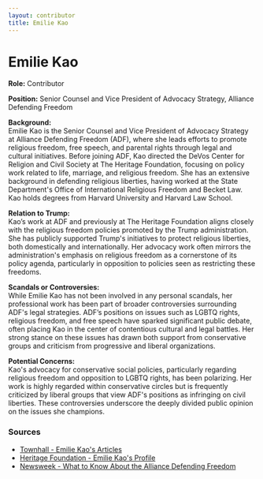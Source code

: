 ```yaml
---
layout: contributor
title: Emilie Kao
---
```


# Emilie Kao

**Role:** Contributor

**Position:** Senior Counsel and Vice President of Advocacy Strategy, Alliance Defending Freedom

**Background:**  
Emilie Kao is the Senior Counsel and Vice President of Advocacy Strategy at Alliance Defending Freedom (ADF), where she leads efforts to promote religious freedom, free speech, and parental rights through legal and cultural initiatives. Before joining ADF, Kao directed the DeVos Center for Religion and Civil Society at The Heritage Foundation, focusing on policy work related to life, marriage, and religious freedom. She has an extensive background in defending religious liberties, having worked at the State Department's Office of International Religious Freedom and Becket Law. Kao holds degrees from Harvard University and Harvard Law School.

**Relation to Trump:**  
Kao’s work at ADF and previously at The Heritage Foundation aligns closely with the religious freedom policies promoted by the Trump administration. She has publicly supported Trump's initiatives to protect religious liberties, both domestically and internationally. Her advocacy work often mirrors the administration's emphasis on religious freedom as a cornerstone of its policy agenda, particularly in opposition to policies seen as restricting these freedoms.

**Scandals or Controversies:**  
While Emilie Kao has not been involved in any personal scandals, her professional work has been part of broader controversies surrounding ADF's legal strategies. ADF’s positions on issues such as LGBTQ rights, religious freedom, and free speech have sparked significant public debate, often placing Kao in the center of contentious cultural and legal battles. Her strong stance on these issues has drawn both support from conservative groups and criticism from progressive and liberal organizations.

**Potential Concerns:**  
Kao's advocacy for conservative social policies, particularly regarding religious freedom and opposition to LGBTQ rights, has been polarizing. Her work is highly regarded within conservative circles but is frequently criticized by liberal groups that view ADF's positions as infringing on civil liberties. These controversies underscore the deeply divided public opinion on the issues she champions.

### Sources
- [Townhall - Emilie Kao's Articles](https://townhall.com/columnists/emiliekao)
- [Heritage Foundation - Emilie Kao's Profile](https://www.heritage.org/staff/emilie-kao)
- [Newsweek - What to Know About the Alliance Defending Freedom](https://www.newsweek.com/what-alliance-defending-freedom-hate-group-ties-new-mike-pence-org-1582594)
